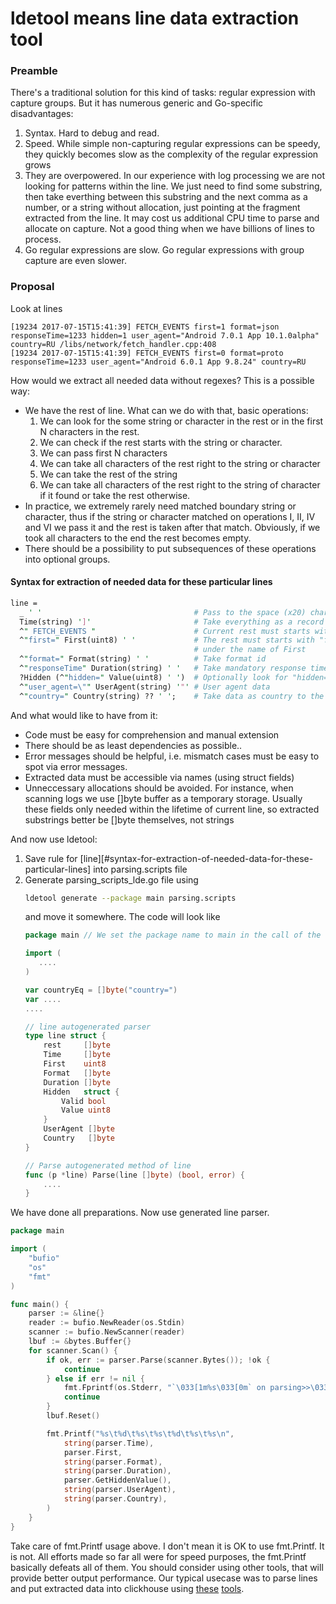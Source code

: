 # ldetool means line data extraction tool

### Preamble

There's a traditional solution for this kind of tasks: regular expression with capture groups. But it has numerous generic and Go-specific disadvantages:

1. Syntax. Hard to debug and read.
2. Speed. While simple non-capturing regular expressions can be speedy, they quickly becomes slow as the complexity of the regular expression grows
3. They are overpowered. In our experience with log processing we are not looking for patterns within the line. We just need to find some substring, then take everthing between this substring and the next comma as a number, or a string without allocation, just pointing at the fragment extracted from the line. It may cost us additional CPU time to parse and allocate on capture. Not a good thing when we have billions of lines to process.
4. Go regular expressions are slow. Go regular expressions with group capture are even slower.

### Proposal

Look at lines

```
[19234 2017-07-15T15:41:39] FETCH_EVENTS first=1 format=json responseTime=1233 hidden=1 user_agent="Android 7.0.1 App 10.1.0alpha" country=RU /libs/network/fetch_handler.cpp:408
[19234 2017-07-15T15:41:39] FETCH_EVENTS first=0 format=proto responseTime=1233 user_agent="Android 6.0.1 App 9.8.24" country=RU
```

How would we extract all needed data without regexes?
This is a possible way:
* We have the rest of line. What can we do with that, basic operations:
  1. We can look for the some string or character in the rest or in the first N characters in the rest.
  2. We can check if the rest starts with the string or character.
  3. We can pass first N characters
  4. We can take all characters of the rest right to the string or character
  5. We can take the rest of the string
  6. We can take all characters of the rest right to the string of character if it found or take the rest otherwise.
* In practice, we extremely rarely need matched boundary string or character, thus if the string or character matched on operations I, II, IV and VI we pass it and the rest is taken after that match. Obviously, if we took all characters to the end the rest becomes empty.
* There should be a possibility to put subsequences of these operations into optional groups.

#### Syntax for extraction of needed data for these particular lines

```perl
line =
  _ ' '                                  # Pass to the space (x20) character
  Time(string) ']'                       # Take everything as a record for Time right to ']' character
  ^" FETCH_EVENTS "                      # Current rest must starts with " FETCH_EVENTS " string
  ^"first=" First(uint8) ' '             # The rest must starts with "first=" characters, then take the rest until ' ' as uint8
                                         # under the name of First
  ^"format=" Format(string) ' '          # Take format id
  ^"responseTime" Duration(string) ' '   # Take mandatory response time
  ?Hidden (^"hidden=" Value(uint8) ' ')  # Optionally look for "hidden=\d+"
  ^"user_agent=\"" UserAgent(string) '"' # User agent data
  ^"country=" Country(string) ?? ' ';    # Take data as country to the rest or right to the first space character
```

And what would like to have from it:
* Code must be easy for comprehension and manual extension
* There should be as least dependencies as possible..
* Error messages should be helpful, i.e. mismatch cases must be easy to spot via error messages.
* Extracted data must be accessible via names (using struct fields)
* Unneccessary allocations should be avoided. For instance, when scanning logs we use []byte buffer as a temporary storage. Usually these fields only needed within the lifetime of current line, so extracted substrings better be []byte themselves, not strings

And now use ldetool:
1. Save rule for [line][#syntax-for-extraction-of-needed-data-for-these-particular-lines] into parsing.scripts file
2. Generate parsing_scripts_lde.go file using
    ```bash
	ldetool generate --package main parsing.scripts
	```
	and move it somewhere. The code will look like
	```go
	package main // We set the package name to main in the call of the utility

	import (
	   ....
    )

	var countryEq = []byte("country=")
	var ....
	....

	// line autogenerated parser
	type line struct {
		rest     []byte
		Time     []byte
		First    uint8
		Format   []byte
		Duration []byte
		Hidden   struct {
			Valid bool
			Value uint8
        }
		UserAgent []byte
		Country   []byte
	}

	// Parse autogenerated method of line
	func (p *line) Parse(line []byte) (bool, error) {
	    ....
	}

	```

We have done all preparations. Now use generated line parser.

``` go
package main

import (
	"bufio"
	"os"
	"fmt"
)

func main() {
	parser := &line{}
	reader := bufio.NewReader(os.Stdin)
	scanner := bufio.NewScanner(reader)
	lbuf := &bytes.Buffer{}
	for scanner.Scan() {
		if ok, err := parser.Parse(scanner.Bytes()); !ok {
			continue
		} else if err != nil {
			fmt.Fprintf(os.Stderr, "`\033[1m%s\033[0m` on parsing>>\033[1m%s\033[0m\n", err, scanner.Text())
			continue
		}
		lbuf.Reset()

		fmt.Printf("%s\t%d\t%s\t%s\t%d\t%s\t%s\n",
			string(parser.Time),
			parser.First,
			string(parser.Format),
			string(parser.Duration),
			parser.GetHiddenValue(),
			string(parser.UserAgent),
			string(parser.Country),
		)
	}
}
```
Take care of fmt.Printf usage above. I don't mean it is OK to use fmt.Printf. It is not. All efforts made so far all were for speed purposes, the fmt.Printf basically defeats all of them. You should consider using other tools, that will provide better output performance.
Our typical usecase was to parse lines and put extracted data into clickhouse using [these](https://github.com/glossina/ch-encode) [tools](https://github.com/glossina/ch-insert).
